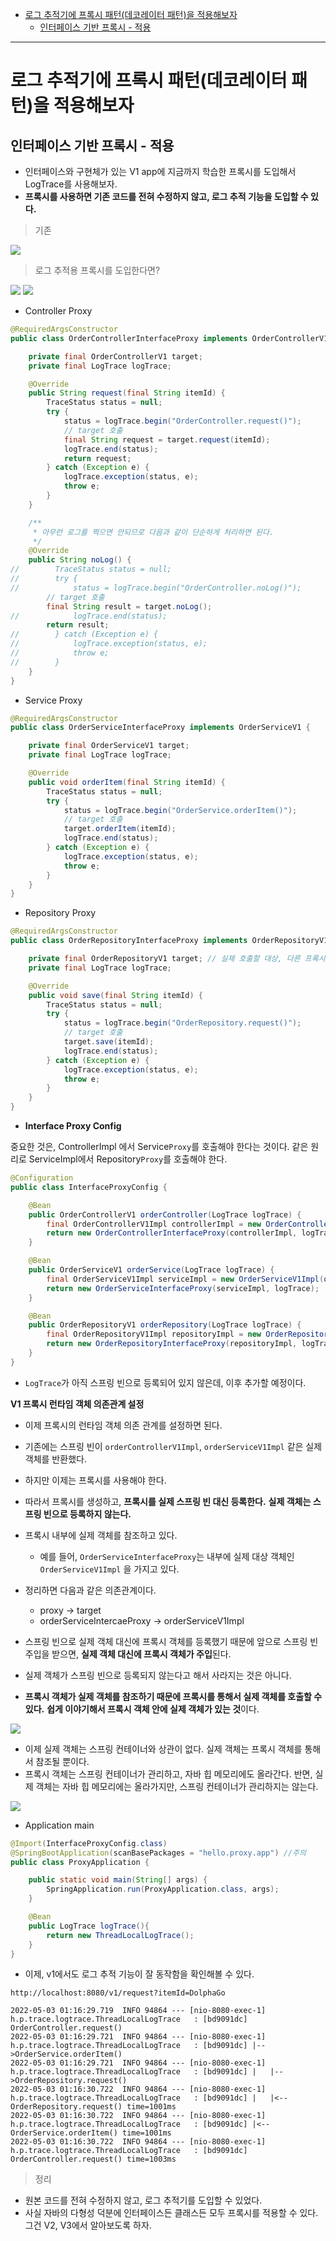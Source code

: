 - [로그 추적기에 프록시 패턴(데코레이터 패턴)을 적용해보자](#로그-추적기에-프록시-패턴데코레이터-패턴을-적용해보자)
  - [인터페이스 기반 프록시 - 적용](#인터페이스-기반-프록시---적용)

---

# 로그 추적기에 프록시 패턴(데코레이터 패턴)을 적용해보자

## 인터페이스 기반 프록시 - 적용

- 인터페이스와 구현체가 있는 V1 app에 지금까지 학습한 프록시를 도입해서 LogTrace를 사용해보자.
- **프록시를 사용하면 기존 코드를 전혀 수정하지 않고, 로그 추적 기능을 도입할 수 있다.**

> 기존

![](/images/2022-05-03-00-43-31.png)

> 로그 추적용 프록시를 도입한다면?

![](/images/2022-05-03-00-43-50.png)
![](/images/2022-05-03-00-45-01.png)


- Controller Proxy

```java
@RequiredArgsConstructor
public class OrderControllerInterfaceProxy implements OrderControllerV1 {

    private final OrderControllerV1 target;
    private final LogTrace logTrace;

    @Override
    public String request(final String itemId) {
        TraceStatus status = null;
        try {
            status = logTrace.begin("OrderController.request()");
            // target 호출
            final String request = target.request(itemId);
            logTrace.end(status);
            return request;
        } catch (Exception e) {
            logTrace.exception(status, e);
            throw e;
        }
    }

    /**
     * 아무런 로그를 찍으면 안되므로 다음과 같이 단순하게 처리하면 된다.
     */
    @Override
    public String noLog() {
//        TraceStatus status = null;
//        try {
//            status = logTrace.begin("OrderController.noLog()");
        // target 호출
        final String result = target.noLog();
//            logTrace.end(status);
        return result;
//        } catch (Exception e) {
//            logTrace.exception(status, e);
//            throw e;
//        }
    }
}
```

- Service Proxy

```java
@RequiredArgsConstructor
public class OrderServiceInterfaceProxy implements OrderServiceV1 {

    private final OrderServiceV1 target;
    private final LogTrace logTrace;

    @Override
    public void orderItem(final String itemId) {
        TraceStatus status = null;
        try {
            status = logTrace.begin("OrderService.orderItem()");
            // target 호출
            target.orderItem(itemId);
            logTrace.end(status);
        } catch (Exception e) {
            logTrace.exception(status, e);
            throw e;
        }
    }
}
```

- Repository Proxy

```java
@RequiredArgsConstructor
public class OrderRepositoryInterfaceProxy implements OrderRepositoryV1 {

    private final OrderRepositoryV1 target; // 실제 호출할 대상, 다른 프록시가 낀다면 해당 프록시가 될 수도 있음
    private final LogTrace logTrace;

    @Override
    public void save(final String itemId) {
        TraceStatus status = null;
        try {
            status = logTrace.begin("OrderRepository.request()");
            // target 호출
            target.save(itemId);
            logTrace.end(status);
        } catch (Exception e) {
            logTrace.exception(status, e);
            throw e;
        }
    }
}
```

- **Interface Proxy Config**

중요한 것은, ControllerImpl 에서 Service`Proxy`를 호출해야 한다는 것이다. 같은 원리로 ServiceImpl에서 Repository`Proxy`를 호출해야 한다.

```java
@Configuration
public class InterfaceProxyConfig {

    @Bean
    public OrderControllerV1 orderController(LogTrace logTrace) {
        final OrderControllerV1Impl controllerImpl = new OrderControllerV1Impl(orderService(logTrace)); // 서비스 프록시를 호출해야한다. 그래야 서비스 프록시에서 로그를 찍는다.
        return new OrderControllerInterfaceProxy(controllerImpl, logTrace);
    }

    @Bean
    public OrderServiceV1 orderService(LogTrace logTrace) {
        final OrderServiceV1Impl serviceImpl = new OrderServiceV1Impl(orderRepository(logTrace));
        return new OrderServiceInterfaceProxy(serviceImpl, logTrace);
    }

    @Bean
    public OrderRepositoryV1 orderRepository(LogTrace logTrace) {
        final OrderRepositoryV1Impl repositoryImpl = new OrderRepositoryV1Impl();
        return new OrderRepositoryInterfaceProxy(repositoryImpl, logTrace);
    }
}
```

- `LogTrace`가 아직 스프링 빈으로 등록되어 있지 않은데, 이후 추가할 예정이다.


**V1 프록시 런타임 객체 의존관계 설정**

- 이제 프록시의 런타임 객체 의존 관계를 설정하면 된다.
- 기존에는 스프링 빈이 `orderControllerV1Impl`, `orderServiceV1Impl` 같은 실제 객체를 반환했다.
- 하지만 이제는 프록시를 사용해야 한다.
- 따라서 프록시를 생성하고, **프록시를 실제 스프링 빈 대신 등록한다.** **실제 객체는 스프링 빈으로 등록하지 않는다.**
- 프록시 내부에 실제 객체를 참조하고 있다.
  - 예를 들어, `OrderServiceInterfaceProxy`는 내부에 실제 대상 객체인 `OrderServiceV1Impl` 을 가지고 있다.
- 정리하면 다음과 같은 의존관계이다.
  - proxy -> target
  - orderServiceIntercaeProxy -> orderServiceV1Impl

- 스프링 빈으로 실제 객체 대신에 프록시 객체를 등록했기 때문에 앞으로 스프링 빈 주입을 받으면, **실제 객체 대신에 프록시 객체가 주입**된다.

- 실제 객체가 스프링 빈으로 등록되지 않는다고 해서 사라지는 것은 아니다.
- **프록시 객체가 실제 객체를 참조하기 때문에 프록시를 통해서 실제 객체를 호출할 수 있다.** **쉽게 이야기해서 프록시 객체 안에 실제 객체가 있는 것**이다.

![](/images/2022-05-03-01-12-04.png)

- 이제 실제 객체는 스프링 컨테이너와 상관이 없다. 실제 객체는 프록시 객체를 통해서 참조될 뿐이다.
- 프록시 객체는 스프링 컨테이너가 관리하고, 자바 힙 메모리에도 올라간다. 반면, 실제 객체는 자바 힙 메모리에는 올라가지만, 스프링 컨테이너가 관리하지는 않는다.

![](/images/2022-05-03-01-14-53.png)


- Application main

```java
@Import(InterfaceProxyConfig.class)
@SpringBootApplication(scanBasePackages = "hello.proxy.app") //주의
public class ProxyApplication {

	public static void main(String[] args) {
		SpringApplication.run(ProxyApplication.class, args);
	}

	@Bean
	public LogTrace logTrace(){
		return new ThreadLocalLogTrace();
	}
}
```

- 이제, v1에서도 로그 추적 기능이 잘 동작함을 확인해볼 수 있다.

```
http://localhost:8080/v1/request?itemId=DolphaGo
```

```log
2022-05-03 01:16:29.719  INFO 94864 --- [nio-8080-exec-1] h.p.trace.logtrace.ThreadLocalLogTrace   : [bd9091dc] OrderController.request()
2022-05-03 01:16:29.721  INFO 94864 --- [nio-8080-exec-1] h.p.trace.logtrace.ThreadLocalLogTrace   : [bd9091dc] |-->OrderService.orderItem()
2022-05-03 01:16:29.721  INFO 94864 --- [nio-8080-exec-1] h.p.trace.logtrace.ThreadLocalLogTrace   : [bd9091dc] |   |-->OrderRepository.request()
2022-05-03 01:16:30.722  INFO 94864 --- [nio-8080-exec-1] h.p.trace.logtrace.ThreadLocalLogTrace   : [bd9091dc] |   |<--OrderRepository.request() time=1001ms
2022-05-03 01:16:30.722  INFO 94864 --- [nio-8080-exec-1] h.p.trace.logtrace.ThreadLocalLogTrace   : [bd9091dc] |<--OrderService.orderItem() time=1001ms
2022-05-03 01:16:30.722  INFO 94864 --- [nio-8080-exec-1] h.p.trace.logtrace.ThreadLocalLogTrace   : [bd9091dc] OrderController.request() time=1003ms
```

> 정리

- 원본 코드를 전혀 수정하지 않고, 로그 추적기를 도입할 수 있었다.
- 사실 자바의 다형성 덕분에 인터페이스든 클래스든 모두 프록시를 적용할 수 있다. 그건 V2, V3에서 알아보도록 하자.